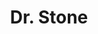 ---
layout: lecteur.njk
tags : stone

title : Dr. Stone
episode : 04
saison : 1
iframe : https://dood.to/e/cgp3pnorentt

cc :  VostFr
---